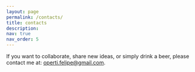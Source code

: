 ```yaml
---
layout: page
permalink: /contacts/
title: contacts
description: 
nav: true
nav_order: 5
---
```


If you want to collaborate, share new ideas, or simply drink a beer, please contact me at: [operti.felipe@gmail.com](operti.felipe@gmail.com).